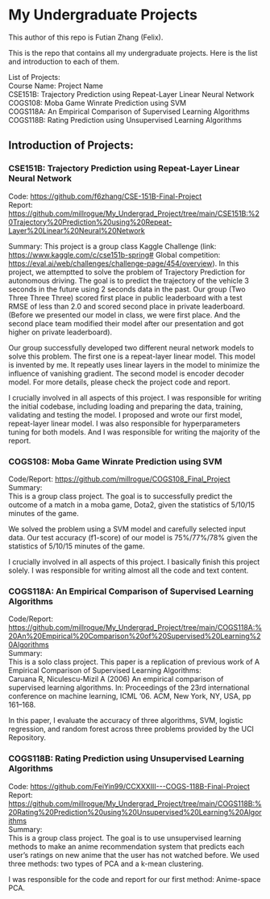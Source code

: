 # My Undergraduate Projects

This author of this repo is Futian Zhang (Felix).

This is the repo that contains all my undergraduate projects. Here is the list and introduction to each of them.

List of Projects:  
Course Name: Project Name  
CSE151B: Trajectory Prediction using Repeat-Layer Linear Neural Network  
COGS108: Moba Game Winrate Prediction using SVM   
COGS118A: An Empirical Comparison of Supervised Learning Algorithms    
COGS118B: Rating Prediction using Unsupervised Learning Algorithms   

## Introduction of Projects:

### CSE151B: Trajectory Prediction using Repeat-Layer Linear Neural Network 
Code: https://github.com/f6zhang/CSE-151B-Final-Project   
Report: https://github.com/millrogue/My_Undergrad_Project/tree/main/CSE151B:%20Trajectory%20Prediction%20using%20Repeat-Layer%20Linear%20Neural%20Network

Summary:
This project is a group class Kaggle Challenge (link: https://www.kaggle.com/c/cse151b-spring# Global competition: https://eval.ai/web/challenges/challenge-page/454/overview). In this project, we attemptted to solve the problem of Trajectory Prediction for autonomous driving. The goal is to predict the trajectory of the vehicle 3 seconds in the future using 2 seconds data in the past. Our group (Two Three Three Three) scored first place in public leaderboard with a test RMSE of less than 2.0 and scored second place in private leaderboard. (Before we presented our model in class, we were first place. And the second place team modified their model after our presentation and got higher on private leaderboard).

Our group successfully developed two different neural network models to solve this problem. The first one is a repeat-layer linear model. This model is invented by me. It repeatly uses linear layers in the model to minimize the influence of vanishing gradient. The second model is encoder decoder model. For more details, please check the project code and report.

I crucially involved in all aspects of this project. I was responsible for writing the initial codebase, including loading and preparing the data, training, validating and testing the model. I proposed and wrote our first model, repeat-layer linear model. I was also responsible for hyperparameters tuning for both models. And I was responsible for writing the majority of the report.


### COGS108: Moba Game Winrate Prediction using SVM   
Code/Report: https://github.com/millrogue/COGS108_Final_Project   
Summary:  
This is a group class project. The goal is to successfully predict the outcome of a match in a moba game, Dota2, given the statistics of 5/10/15 minutes of the game.

We solved the problem using a SVM model and carefully selected input data. Our test accuracy (f1-score) of our model is 75%/77%/78% given the statistics of 5/10/15 minutes of the game.

I crucially involved in all aspects of this project. I basically finish this project solely. I was responsible for writing almost all the code and text content.

### COGS118A: An Empirical Comparison of Supervised Learning Algorithms   
Code/Report: https://github.com/millrogue/My_Undergrad_Project/tree/main/COGS118A:%20An%20Empirical%20Comparison%20of%20Supervised%20Learning%20Algorithms    
Summary:   
This is a solo class project. This paper is a replication of previous work of A Empirical Comparison of Supervised Learning Algorithms:  
Caruana R, Niculescu-Mizil A (2006) An empirical comparison of supervised learning algorithms. In: Proceedings of the 23rd international conference on machine learning, ICML ’06. ACM, New York, NY, USA, pp 161–168.  

In this paper, I evaluate the accuracy of three algorithms, SVM, logistic regression, and random forest across three problems provided by the UCI Repository. 

### COGS118B: Rating Prediction using Unsupervised Learning Algorithms   
Code: https://github.com/FeiYin99/CCXXXIII---COGS-118B-Final-Project   
Report: https://github.com/millrogue/My_Undergrad_Project/tree/main/COGS118B:%20Rating%20Prediction%20using%20Unsupervised%20Learning%20Algorithms   
Summary:   
This is a group class project. The goal is to use unsupervised learning methods to  make an anime recommendation system that predicts each user’s ratings on new anime that the user has not watched before. We used three methods: two types of PCA and a k-mean clustering.

I was responsible for the code and report for our first method: Anime-space PCA.
